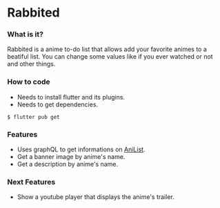 # Rabbited
 
### What is it?
Rabbited is a anime to-do list that allows add your favorite animes to a beatiful list. You can change some values like if you ever watched or not and other things.
 
### How to code
* Needs to install flutter and its plugins.
* Needs to get dependencies. 
```
$ flutter pub get
```
 
### Features
* Uses graphQL to get informations on [AniList](https://github.com/AniList/ApiV2-GraphQL-Docs).
* Get a banner image by anime's name.
* Get a description by anime's name.

### Next Features
* Show a youtube player that displays the anime's trailer.
